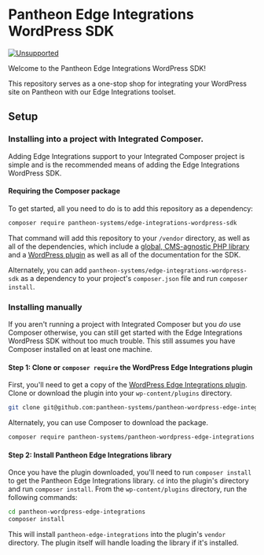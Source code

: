 # Pantheon Edge Integrations WordPress SDK

[![Unsupported](https://img.shields.io/badge/pantheon-unsupported-yellow?logo=pantheon&color=FFDC28&style=for-the-badge)](https://github.com/topics/unsupported?q=org%3Apantheon-systems "Unsupported, e.g. a tool we are actively using internally and are making available, but do not promise to support")

Welcome to the Pantheon Edge Integrations WordPress SDK!

This repository serves as a one-stop shop for integrating your WordPress site on Pantheon with our Edge Integrations toolset.

## Setup

### Installing into a project with Integrated Composer.

Adding Edge Integrations support to your Integrated Composer project is simple and is the recommended means of adding the Edge Integrations WordPress SDK.

#### Requiring the Composer package

To get started, all you need to do is to add this repository as a dependency:

```bash
composer require pantheon-systems/edge-integrations-wordpress-sdk
```

That command will add this repository to your `/vendor` directory, as well as all of the dependencies, which include a [global, CMS-agnostic PHP library](https://github.com/pantheon-systems/pantheon-edge-integrations) and a [WordPress plugin](https://github.com/pantheon-systems/pantheon-wordpress-edge-integrations) as well as all of the documentation for the SDK.

Alternately, you can add `pantheon-systems/edge-integrations-wordpress-sdk` as a dependency to your project's `composer.json` file and run `composer install`.

### Installing manually

If you aren't running a project with Integrated Composer but you _do_ use Composer otherwise, you can still get started with the Edge Integrations WordPress SDK without too much trouble. This still assumes you have Composer installed on at least one machine.

#### Step 1: Clone or `composer require` the WordPress Edge Integrations plugin

First, you'll need to get a copy of the [WordPress Edge Integrations plugin](https://github.com/pantheon-systems/pantheon-wordpress-edge-integrations). Clone or download the plugin into your `wp-content/plugins` directory.

```bash
git clone git@github.com:pantheon-systems/pantheon-wordpress-edge-integrations.git
```

Alternately, you can use Composer to download the package.

```bash
composer require pantheon-systems/pantheon-wordpress-edge-integrations
```

#### Step 2: Install Pantheon Edge Integrations library

Once you have the plugin downloaded, you'll need to run `composer install` to get the Pantheon Edge Integrations library. `cd` into the plugin's directory and run `composer install`. From the `wp-content/plugins` directory, run the following commands:

```bash
cd pantheon-wordpress-edge-integrations
composer install
```

This will install `pantheon-edge-integrations` into the plugin's `vendor` directory. The plugin itself will handle loading the library if it's installed.